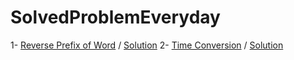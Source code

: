 # SolvedProblemEveryday
  
1- [Reverse Prefix of Word](https://leetcode.com/problems/reverse-prefix-of-word) / [Solution](https://docs.google.com/document/d/1masv_0LBePtepNHfANjgvZWjEgb7ZGxNHzcNlvWGa1w/edit?usp=sharing)
2- [Time Conversion](https://leetcode.com/problems/reverse-prefix-of-word) / [Solution]([https://docs.google.com/document/d/1masv_0LBePtepNHfANjgvZWjEgb7ZGxNHzcNlvWGa1w/edit?usp=sharing](https://docs.google.com/document/d/1KK24I1Io2MWdYpOPEO4xgoaZADQxxk1w7ARvekNE04k/edit?usp=sharing))
